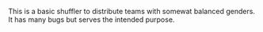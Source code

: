 This is a basic shuffler to distribute teams with somewat balanced genders. It has many bugs but serves the intended purpose.
